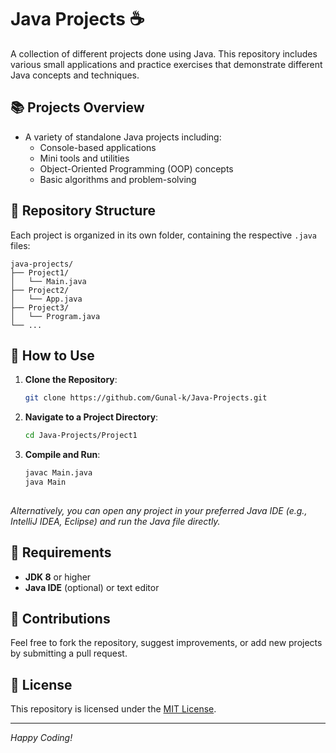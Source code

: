 # Java Projects ☕

A collection of different projects done using Java. This repository includes various small applications and practice exercises that demonstrate different Java concepts and techniques.

## 📚 Projects Overview

- A variety of standalone Java projects including:
  - Console-based applications
  - Mini tools and utilities
  - Object-Oriented Programming (OOP) concepts
  - Basic algorithms and problem-solving

## 📁 Repository Structure

Each project is organized in its own folder, containing the respective `.java` files:

   ```plaintext
   java-projects/
   ├── Project1/
   │   └── Main.java
   ├── Project2/
   │   └── App.java
   ├── Project3/
   │   └── Program.java
   └── ...
   ```

## 🔧 How to Use

1. **Clone the Repository**:
   ```bash
   git clone https://github.com/Gunal-k/Java-Projects.git

2. **Navigate to a Project Directory**:

   ```bash
   cd Java-Projects/Project1
   ```
3. **Compile and Run**:

   ```bash
   javac Main.java
   java Main
  
*Alternatively, you can open any project in your preferred Java IDE (e.g., IntelliJ IDEA, Eclipse) and run the Java file directly.*

## 📌 Requirements

* **JDK 8** or higher
* **Java IDE** (optional) or text editor

## 🤝 Contributions

Feel free to fork the repository, suggest improvements, or add new projects by submitting a pull request.

## 📜 License

This repository is licensed under the [MIT License](LICENSE).

---

*Happy Coding!*

